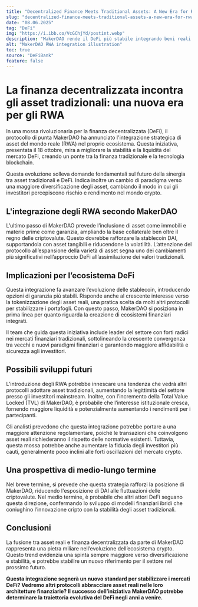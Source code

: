```yaml
---
title: "Decentralized Finance Meets Traditional Assets: A New Era for RWA"
slug: "decentralized-finance-meets-traditional-assets-a-new-era-for-rwa"
date: "08.06.2025"
tag: "DeFi"
img: "https://i.ibb.co/VcGChjYd/postint.webp"
description: "MakerDAO rende il DeFi più stabile integrando beni reali come immobili e merci, segnando un nuovo capitolo per la sinergia tra finanza tradizionale e blockchain."
alt: "MakerDAO RWA integration illustration"
toc: true
source: "DeFiBank"
feature: false
---
```


# La finanza decentralizzata incontra gli asset tradizionali: una nuova era per gli RWA

In una mossa rivoluzionaria per la finanza decentralizzata (DeFi), il protocollo di punta MakerDAO ha annunciato l'integrazione strategica di asset del mondo reale (RWA) nel proprio ecosistema. Questa iniziativa, presentata il 18 ottobre, mira a migliorare la stabilità e la liquidità del mercato DeFi, creando un ponte tra la finanza tradizionale e la tecnologia blockchain.

Questa evoluzione solleva domande fondamentali sul futuro della sinergia tra asset tradizionali e DeFi. Indica inoltre un cambio di paradigma verso una maggiore diversificazione degli asset, cambiando il modo in cui gli investitori percepiscono rischio e rendimento nel mondo crypto.

## L'integrazione degli RWA secondo MakerDAO

L’ultimo passo di MakerDAO prevede l’inclusione di asset come immobili e materie prime come garanzia, ampliando la base collaterale ben oltre il regno delle criptovalute. Questo dovrebbe rafforzare la stablecoin DAI, supportandola con asset tangibili e riducendone la volatilità. L’attenzione del protocollo all’espansione della varietà di asset segna uno dei cambiamenti più significativi nell’approccio DeFi all’assimilazione dei valori tradizionali.

## Implicazioni per l’ecosistema DeFi

Questa integrazione fa avanzare l’evoluzione delle stablecoin, introducendo opzioni di garanzia più stabili. Risponde anche al crescente interesse verso la tokenizzazione degli asset reali, una pratica scelta da molti altri protocolli per stabilizzare i portafogli. Con questo passo, MakerDAO si posiziona in prima linea per quanto riguarda la creazione di ecosistemi finanziari integrati.

Il team che guida questa iniziativa include leader del settore con forti radici nei mercati finanziari tradizionali, sottolineando la crescente convergenza tra vecchi e nuovi paradigmi finanziari e garantendo maggiore affidabilità e sicurezza agli investitori.

## Possibili sviluppi futuri

L’introduzione degli RWA potrebbe innescare una tendenza che vedrà altri protocolli adottare asset tradizionali, aumentando la legittimità del settore presso gli investitori mainstream. Inoltre, con l’incremento della Total Value Locked (TVL) di MakerDAO, è probabile che l’interesse istituzionale cresca, fornendo maggiore liquidità e potenzialmente aumentando i rendimenti per i partecipanti.

Gli analisti prevedono che questa integrazione potrebbe portare a una maggiore attenzione regolamentare, poiché le transazioni che coinvolgono asset reali richiederanno il rispetto delle normative esistenti. Tuttavia, questa mossa potrebbe anche aumentare la fiducia degli investitori più cauti, generalmente poco inclini alle forti oscillazioni del mercato crypto.

## Una prospettiva di medio-lungo termine

Nel breve termine, si prevede che questa strategia rafforzi la posizione di MakerDAO, riducendo l'esposizione di DAI alle fluttuazioni delle criptovalute. Nel medio termine, è probabile che altri attori DeFi seguano questa direzione, confermando lo sviluppo di modelli finanziari ibridi che coniughino l’innovazione cripto con la stabilità degli asset tradizionali.

## Conclusioni

La fusione tra asset reali e finanza decentralizzata da parte di MakerDAO rappresenta una pietra miliare nell’evoluzione dell’ecosistema crypto. Questo trend evidenzia una spinta sempre maggiore verso diversificazione e stabilità, e potrebbe stabilire un nuovo riferimento per il settore nel prossimo futuro.

**Questa integrazione segnerà un nuovo standard per stabilizzare i mercati DeFi? Vedremo altri protocolli abbracciare asset reali nelle loro architetture finanziarie? Il successo dell’iniziativa MakerDAO potrebbe determinare la traiettoria evolutiva del DeFi negli anni a venire.**